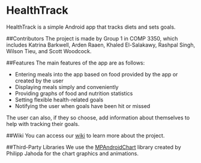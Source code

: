 # HealthTrack
HealthTrack is a simple Android app that tracks diets and sets goals.

##Contributors
The project is made by Group 1 in COMP 3350, which includes Katrina Barkwell, Arden Raaen, Khaled El-Salakawy, Rashpal Singh, Wilson Tieu, and Scott Woodcock.

##Features
The main features of the app are as follows:
- Entering meals into the app based on food provided by the app or created by the user
- Displaying meals simply and conveniently
- Providing graphs of food and nutrition statistics
- Setting flexible health-related goals
- Notifying the user when goals have been hit or missed

The user can also, if they so choose, add information about themselves to help with tracking their goals.

##Wiki
You can access our [wiki](https://github.com/swoodcock/HealthTrack/wiki) to learn more about the project.

##Third-Party Libraries
We use the [MPAndroidChart](https://github.com/PhilJay/MPAndroidChart) library created by Philipp Jahoda for the chart graphics and animations.


